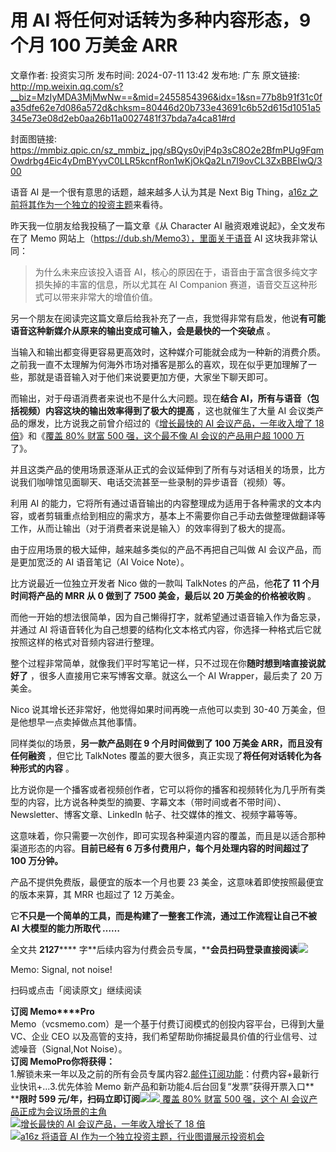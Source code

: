 # 用 AI 将任何对话转为多种内容形态，9 个月 100 万美金 ARR

文章作者: 投资实习所
发布时间: 2024-07-11 13:42
发布地: 广东
原文链接: http://mp.weixin.qq.com/s?__biz=MzIyMDA3MjMwNw==&mid=2455854396&idx=1&sn=77b8b91f31c0fa35dfe62e7d086a572d&chksm=80446d20b733e43691c6b52d615d1051a5345e73e08d2eb0aa26b11a0027481f37bda7a4ca81#rd

封面图链接: https://mmbiz.qpic.cn/sz_mmbiz_jpg/sBQys0vjP4p3sC8O2e2BfmPUg9FqmOwdrbg4Eic4yDmBYyvC0LLR5kcnfRon1wKjOkQa2Ln7I9ovCL3ZxBBEIwQ/300

语音 AI 是一个很有意思的话题，越来越多人认为其是 Next Big Thing，[a16z
之前将其作为一个独立的投资主题](http://mp.weixin.qq.com/s?__biz=MzIyMDA3MjMwNw==&mid=2455854020&idx=1&sn=44748cb2e2695f37d424303c9e05ac5a&chksm=80446bd8b733e2ceb00ad0cf71b1334b559f85249bd6ae47a8828d918d612ece15c8affa45db&scene=21#wechat_redirect)来看待。

昨天我一位朋友给我投稿了一篇文章《从 Character AI 融资艰难说起》，全文发布在了 Memo
网站上（https://dub.sh/Memo3），里面关于语音 AI 这块我非常认同：

> 为什么未来应该投入语音 AI，核心的原因在于，语音由于富含很多纯文字损失掉的丰富的信息，所以尤其在 AI Companion
> 赛道，语音交互这种形式可以带来非常大的增值价值。

另一个朋友在阅读完这篇文章后给我补充了一点，我觉得非常有启发，他说**有可能语音这种新媒介从原来的输出变成可输入，会是最快的一个突破点** 。

当输入和输出都变得更容易更高效时，这种媒介可能就会成为一种新的消费介质。之前我一直不太理解为何海外市场对播客是那么的喜欢，现在似乎更加理解了一些，那就是语音输入对于他们来说要更加方便，大家坐下聊天即可。

而输出，对于母语消费者来说也不是什么大问题。现在**结合 AI，所有与语音（包括视频）内容这块的输出效率得到了极大的提高** ，这也就催生了大量 AI
会议类产品的爆发，比方说我之前曾介绍过的《[增长最快的 AI 会议产品，一年收入增了 18
倍](http://mp.weixin.qq.com/s?__biz=MzIyMDA3MjMwNw==&mid=2455853370&idx=1&sn=a3f50d9d2ecafd112f60f6dac92fbcff&chksm=80446926b733e030b35cf7eaa8428e540581fc684da35b2540d2287703e55cb9ec60bdcd1a1e&scene=21#wechat_redirect)》和《[覆盖
80% 财富 500 强，这个最不像 AI 会议的产品用户超 1000
万](http://mp.weixin.qq.com/s?__biz=MzIyMDA3MjMwNw==&mid=2455853769&idx=1&sn=ffdddfd03f0b59dcd80624ea562272d1&chksm=80446ad5b733e3c30686975151d9af69ec9ef169f348b76bc6d72765ca500e235f2d8f3c8722&scene=21#wechat_redirect)了》。

并且这类产品的使用场景逐渐从正式的会议延伸到了所有与对话相关的场景，比方说我们咖啡馆见面聊天、电话交流甚至一些录制的异步语音（视频）等。

利用 AI
的能力，它将所有通过语音输出的内容整理成为适用于各种需求的文本内容，或者剪辑重点给到相应的需求方，基本上不需要你自己手动去做整理做翻译等工作，从而让输出（对于消费者来说是输入）的效率得到了极大的提高。

由于应用场景的极大延伸，越来越多类似的产品不再把自己叫做 AI 会议产品，而是更加宽泛的 AI 语音笔记（AI Voice Note）。

比方说最近一位独立开发者 Nico 做的一款叫 TalkNotes 的产品，他**花了 11 个月时间将产品的 MRR 从 0 做到了 7500
美金，最后以 20 万美金的价格被收购** 。

而他一开始的想法很简单，因为自己懒得打字，就希望通过语音输入作为备忘录，并通过 AI
将语音转化为自己想要的结构化文本格式内容，你选择一种格式后它就按照这样的格式对音频内容进行整理。

整个过程非常简单，就像我们平时写笔记一样，只不过现在你**随时想到啥直接说就好了** ，很多人直接用它来写博客文章。就这么一个 AI
Wrapper，最后卖了 20 万美金。

Nico 说其增长还非常好，他觉得如果时间再晚一点他可以卖到 30-40 万美金，但是他想早一点卖掉做点其他事情。

同样类似的场景，**另一款产品则在 9 个月时间做到了 100 万美金 ARR，而且没有任何融资** ，但它比 TalkNotes
覆盖的要大很多，真正实现了**将任何对话转化为各种形式的内容** 。

比方说你是一个播客或者视频创作者，它可以将你的播客和视频转化为几乎所有类型的内容，比方说各种类型的摘要、字幕文本（带时间或者不带时间）、Newsletter、博客文章、LinkedIn
帖子、社交媒体的推文、视频字幕等等。

这意味着，你只需要一次创作，即可实现各种渠道内容的覆盖，而且是以适合那种渠道形态的内容。**目前已经有 6 万多付费用户，每个月处理内容的时间超过了 100
万分钟。**

产品不提供免费版，最便宜的版本一个月也要 23 美金，这意味着即使按照最便宜的版本来算，其 MRR 也超过了 12 万美金。

它**不只是一个简单的工具，而是构建了一整套工作流，通过工作流程让自己不被 AI 大模型的能力所取代 ……**

全文共 **2127******
字**后续内容为付费会员专属，****会员扫码登录直接阅读**![](https://mmbiz.qpic.cn/sz_mmbiz_png/sBQys0vjP4p3sC8O2e2BfmPUg9FqmOwdUHyX5LgboyGJZw5JUX4qLSH188pd4xTH42BLUicDpkV25IfjH5FicWjA/640?wx_fmt=png&from=appmsg)  

Memo: Signal, not noise!

扫码或点击「阅读原文」继续阅读

**订阅 Memo****Pro**  
Memo（vcsmemo.com）是一个基于付费订阅模式的创投内容平台，已得到大量 VC、企业 CEO
以及高管的支持，我们希望帮助你捕捉最具价值的行业信号、过滤噪音（Signal,Not Noise）。  
**订阅 Memo****Pro****你将获得：**  
1.解锁未来一年以及之前的所有会员专属内容2.[邮件订阅功能](http://mp.weixin.qq.com/s?__biz=MzIyMDA3MjMwNw==&mid=2455853781&idx=1&sn=b6f8e3ddc87e9531f3f8c3e9cd98bd9f&chksm=80446ac9b733e3df93b89c17e905182bda7f4d132f3ac468961dfd70badeb92b9fcdf9f7083b&scene=21#wechat_redirect)：付费内容+最新行业快讯+...3.优先体验
Memo 新产品和新功能4.后台回复“发票”获得开票入口**  
****限时 599
元/年，扫码立即订阅**![](https://mmbiz.qpic.cn/mmbiz_png/mrJibAziaMQhQGoNHniac6wGOyRe172dlS0HCYicyjiaCTtly2pULIz6YPNsXeRjoQFSuDYezsia4ibhbAc1X3GKtVRyw/640?wx_fmt=png&wxfrom=5&wx_lazy=1&wx_co=1)[![](https://mmbiz.qpic.cn/sz_mmbiz_jpg/sBQys0vjP4q1elqG17CVaM7yeRSLKiamicpbaf9f3IWRzdRf6Pwhkdnr5D7ZHCR7Bk9z4YoibczJOOkJVW2ESVfuQ/640?wx_fmt=jpeg)
覆盖 80% 财富 500 强，这个 AI
会议产品正成为会议场景的主角](https://mp.weixin.qq.com/s?__biz=MzIyMDA3MjMwNw==&mid=2455853769&idx=1&sn=ffdddfd03f0b59dcd80624ea562272d1&chksm=80446ad5b733e3c30686975151d9af69ec9ef169f348b76bc6d72765ca500e235f2d8f3c8722&scene=21#wechat_redirect)  
[![](https://mmbiz.qpic.cn/sz_mmbiz_jpg/sBQys0vjP4pnXexu3o7BDlZVdBExuXhugpKNyTQoqP4ZfBqYGnMA9wSER35fXlB4LMQyQBnm4oyIfMiagTGsyDQ/640?wx_fmt=jpeg)增长最快的
AI 会议产品，一年收入增长了 18
倍](https://mp.weixin.qq.com/s?__biz=MzIyMDA3MjMwNw==&mid=2455853370&idx=1&sn=a3f50d9d2ecafd112f60f6dac92fbcff&chksm=80446926b733e030b35cf7eaa8428e540581fc684da35b2540d2287703e55cb9ec60bdcd1a1e&scene=21#wechat_redirect)  
[![](https://mmbiz.qpic.cn/sz_mmbiz_jpg/sBQys0vjP4oTrLic1FzRZ1Lo4YVFWRh4nFAFZ62BZyJmGalXhb7xTssQOic2x9bDs3rbEnCFQibDbd4Qlk4iaXHoFg/640?wx_fmt=jpeg)a16z
将语音 AI
作为一个独立投资主题，行业图谱展示投资机会](https://mp.weixin.qq.com/s?__biz=MzIyMDA3MjMwNw==&mid=2455854020&idx=1&sn=44748cb2e2695f37d424303c9e05ac5a&chksm=80446bd8b733e2ceb00ad0cf71b1334b559f85249bd6ae47a8828d918d612ece15c8affa45db&scene=21#wechat_redirect)

  

